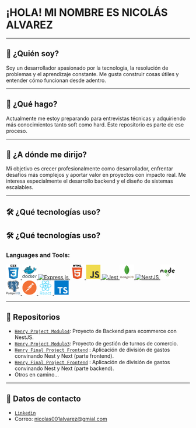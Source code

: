 # **¡HOLA! MI NOMBRE ES NICOLÁS ALVAREZ**

---

## 👤 ¿Quién soy?

Soy un desarrollador apasionado por la tecnología, la resolución de problemas y el aprendizaje constante. Me gusta construir cosas útiles y entender cómo funcionan desde adentro.

---

## 💼 ¿Qué hago?

Actualmente me estoy preparando para entrevistas técnicas y adquiriendo más conocimientos tanto soft como hard. Este repositorio es parte de ese proceso.

---

## 🚀 ¿A dónde me dirijo?

Mi objetivo es crecer profesionalmente como desarrollador, enfrentar desafíos más complejos y aportar valor en proyectos con impacto real. Me interesa especialmente el desarrollo backend y el diseño de sistemas escalables.

---

## 🛠️ ¿Qué tecnologías uso?

## 🛠️ ¿Qué tecnologías uso?

<h3 align="left">Languages and Tools:</h3>
<p align="left">
  <!-- CSS3 -->
  <a href="https://www.w3schools.com/css/" target="_blank" rel="noreferrer">
    <img src="https://raw.githubusercontent.com/devicons/devicon/master/icons/css3/css3-original-wordmark.svg" alt="CSS3" width="40" height="40"/>
  </a>
  <!-- Docker -->
  <a href="https://www.docker.com/" target="_blank" rel="noreferrer">
    <img src="https://raw.githubusercontent.com/devicons/devicon/master/icons/docker/docker-original-wordmark.svg" alt="Docker" width="40" height="40"/>
  </a>
  <!-- Express.js -->
  <a href="https://expressjs.com" target="_blank" rel="noreferrer">
    <img src="https://uxwing.com/wp-content/themes/uxwing/download/brands-and-social-media/express-js-icon.png" alt="Express.js" width="40" height="40"/>
  </a>
  <!-- HTML5 -->
  <a href="https://www.w3.org/html/" target="_blank" rel="noreferrer">
    <img src="https://raw.githubusercontent.com/devicons/devicon/master/icons/html5/html5-original-wordmark.svg" alt="HTML5" width="40" height="40"/>
  </a>
  <!-- JavaScript -->
  <a href="https://developer.mozilla.org/en-US/docs/Web/JavaScript" target="_blank" rel="noreferrer">
    <img src="https://raw.githubusercontent.com/devicons/devicon/master/icons/javascript/javascript-original.svg" alt="JavaScript" width="40" height="40"/>
  </a>
  <!-- Jest -->
  <a href="https://jestjs.io" target="_blank" rel="noreferrer">
    <img src="https://www.vectorlogo.zone/logos/jestjsio/jestjsio-icon.svg" alt="Jest" width="40" height="40"/>
  </a>
  <!-- MongoDB -->
  <a href="https://www.mongodb.com/" target="_blank" rel="noreferrer">
    <img src="https://raw.githubusercontent.com/devicons/devicon/master/icons/mongodb/mongodb-original-wordmark.svg" alt="MongoDB" width="40" height="40"/>
  </a>
  <!-- NestJS -->
  <a href="https://nestjs.com/" target="_blank" rel="noreferrer">
    <img src="https://www.svgrepo.com/show/373872/nestjs.svg" alt="NestJS" width="40" height="40"/>
  </a>
  <!-- Node.js -->
  <a href="https://nodejs.org" target="_blank" rel="noreferrer">
    <img src="https://raw.githubusercontent.com/devicons/devicon/master/icons/nodejs/nodejs-original-wordmark.svg" alt="Node.js" width="40" height="40"/>
  </a>
  <!-- PostgreSQL -->
  <a href="https://www.postgresql.org" target="_blank" rel="noreferrer">
    <img src="https://raw.githubusercontent.com/devicons/devicon/master/icons/postgresql/postgresql-original-wordmark.svg" alt="PostgreSQL" width="40" height="40"/>
  </a>
  <!-- Postman -->
  <a href="https://postman.com" target="_blank" rel="noreferrer">
    <img src="https://raw.githubusercontent.com/devicons/devicon/master/icons/postman/postman-original.svg" alt="Postman" width="40" height="40"/>
  </a>
  <!-- React -->
  <a href="https://reactjs.org/" target="_blank" rel="noreferrer">
    <img src="https://raw.githubusercontent.com/devicons/devicon/master/icons/react/react-original-wordmark.svg" alt="React" width="40" height="40"/>
  </a>
  <!-- TypeScript -->
  <a href="https://www.typescriptlang.org/" target="_blank" rel="noreferrer">
    <img src="https://raw.githubusercontent.com/devicons/devicon/master/icons/typescript/typescript-original.svg" alt="TypeScript" width="40" height="40"/>
  </a>
</p>




---

## 📂 Repositorios

- [`Henry Project Modulo4`](https://github.com/NAgustinAlvarez/PM4): Proyecto de Backend para ecommerce con NestJS. 
- [`Henry Project Modulo3`](https://github.com/NAgustinAlvarez/PM3HENRY): Proyecto de gestión de turnos de comercio.
- [`Henry Final Project Frontend`](https://github.com/Grupo2henry/splity-frontend) : Aplicación de división de gastos convinando Nest y Next (parte frontend).
- [`Henry Final Project Frontend`](https://github.com/Grupo2henry/splity-backend) : Aplicación de división de gastos convinando Nest y Next (parte backend).
- Otros en camino...

---

## 📂 Datos de contacto 
  -  [`Linkedin`](https://www.linkedin.com/in/nicol%C3%A1s-alvarez-70572b232/)
  -  Correo: nicolas001alvarez@gmial.com

